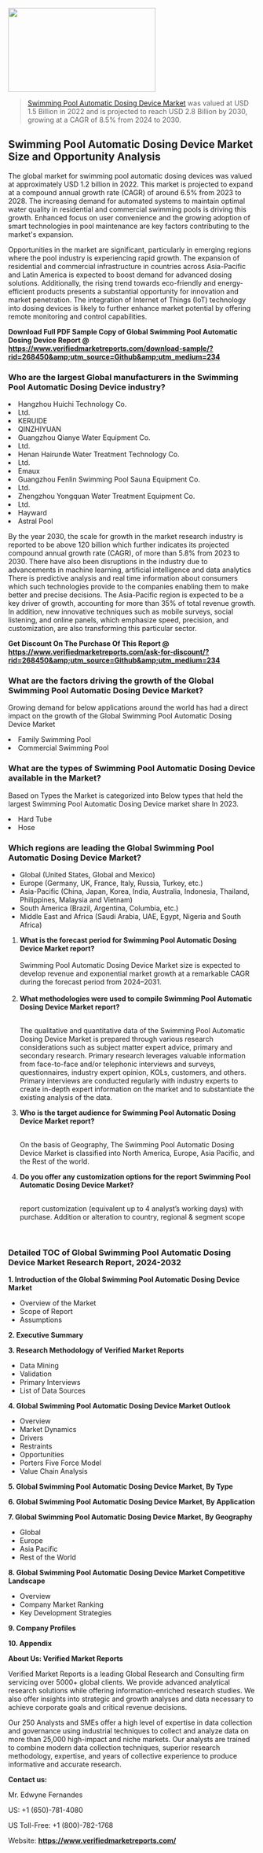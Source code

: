 <img src="https://ffe5etoiles.com/wp-content/uploads/2024/12/MST1-300x171.png" alt="" width="300" height="171" class="alignnone size-medium wp-image-20088" /><blockquote><p><p><a href="https://www.verifiedmarketreports.com/download-sample/?rid=268450&utm_source=Github&utm_medium=234" target="_blank">Swimming Pool Automatic Dosing Device Market</a> was valued at USD 1.5 Billion in 2022 and is projected to reach USD 2.8 Billion by 2030, growing at a CAGR of 8.5% from 2024 to 2030.</p></blockquote><p><h2>Swimming Pool Automatic Dosing Device Market Size and Opportunity Analysis</h2><p>The global market for swimming pool automatic dosing devices was valued at approximately USD 1.2 billion in 2022. This market is projected to expand at a compound annual growth rate (CAGR) of around 6.5% from 2023 to 2028. The increasing demand for automated systems to maintain optimal water quality in residential and commercial swimming pools is driving this growth. Enhanced focus on user convenience and the growing adoption of smart technologies in pool maintenance are key factors contributing to the market's expansion.</p><p>Opportunities in the market are significant, particularly in emerging regions where the pool industry is experiencing rapid growth. The expansion of residential and commercial infrastructure in countries across Asia-Pacific and Latin America is expected to boost demand for advanced dosing solutions. Additionally, the rising trend towards eco-friendly and energy-efficient products presents a substantial opportunity for innovation and market penetration. The integration of Internet of Things (IoT) technology into dosing devices is likely to further enhance market potential by offering remote monitoring and control capabilities.</p></p><p class=""><strong>Download Full PDF Sample Copy of Global Swimming Pool Automatic Dosing Device Report @ <a href="https://www.verifiedmarketreports.com/download-sample/?rid=268450&amp;utm_source=Github&amp;utm_medium=234" target="_blank">https://www.verifiedmarketreports.com/download-sample/?rid=268450&amp;utm_source=Github&amp;utm_medium=234</a></strong></p><h3 id="" class="">Who are the largest Global manufacturers in the Swimming Pool Automatic Dosing Device industry?</h3><p><li>Hangzhou Huichi Technology Co.</li><li> Ltd.</li><li> KERUIDE</li><li> QINZHIYUAN</li><li> Guangzhou Qianye Water Equipment Co.</li><li>Ltd.</li><li> Henan Hairunde Water Treatment Technology Co.</li><li> Ltd.</li><li> Emaux</li><li> Guangzhou Fenlin Swimming Pool Sauna Equipment Co.</li><li> Ltd.</li><li> Zhengzhou Yongquan Water Treatment Equipment Co.</li><li> Ltd.</li><li> Hayward</li><li> Astral Pool</li></p><div class=""><div class="" dir="" data-message-author-role="" data-message-id="" data-message-model-slug=""><div class=""><div class=""><div class=""><div class="" dir="" data-message-author-role="" data-message-id="" data-message-model-slug=""><div class=""><div class=""><p>By the year 2030, the scale for growth in the market research industry is reported to be above 120 billion which further indicates its projected compound annual growth rate (CAGR), of more than 5.8% from 2023 to 2030. There have also been disruptions in the industry due to advancements in machine learning, artificial intelligence and data analytics There is predictive analysis and real time information about consumers which such technologies provide to the companies enabling them to make better and precise decisions. The Asia-Pacific region is expected to be a key driver of growth, accounting for more than 35% of total revenue growth. In addition, new innovative techniques such as mobile surveys, social listening, and online panels, which emphasize speed, precision, and customization, are also transforming this particular sector.</p><p><strong>Get Discount On The Purchase Of This Report @&nbsp; <a href="https://www.verifiedmarketreports.com/ask-for-discount/?rid=268450&amp;utm_source=Github&amp;utm_medium=234" target="_blank">https://www.verifiedmarketreports.com/ask-for-discount/?rid=268450&amp;utm_source=Github&amp;utm_medium=234</a></strong></p></div></div></div></div></div></div></div></div><h3 id="" class="">What are the factors driving the growth of the Global Swimming Pool Automatic Dosing Device Market?</h3><p id="" class="">Growing demand for below applications around the world has had a direct impact on the growth of the Global Swimming Pool Automatic Dosing Device Market</p><p id="" class=""><li>Family Swimming Pool</li><li> Commercial Swimming Pool</li></p><h3 id="" class="">What are the types of Swimming Pool Automatic Dosing Device available in the Market?</h3><p id="" class="">Based on Types the Market is categorized into Below types that held the largest Swimming Pool Automatic Dosing Device market share In 2023.</p><p id="" class=""><li>Hard Tube</li><li> Hose</li></p><h3 id="" class="">Which regions are leading the Global Swimming Pool Automatic Dosing Device Market?</h3><ul><li>Global (United States, Global and Mexico)</li><li>Europe (Germany, UK, France, Italy, Russia, Turkey, etc.)</li><li>Asia-Pacific (China, Japan, Korea, India, Australia, Indonesia, Thailand, Philippines, Malaysia and Vietnam)</li><li>South America (Brazil, Argentina, Columbia, etc.)</li><li>Middle East and Africa (Saudi Arabia, UAE, Egypt, Nigeria and South Africa)</li></ul><p><ol><li><strong>What is the forecast period for Swimming Pool Automatic Dosing Device Market report?<br /></strong><br /><span data-sheets-root="1" data-sheets-value="{&quot;1&quot;:2,&quot;2&quot;:&quot;XXXX size is expected to develop revenue and exponential market growth at a remarkable CAGR during the forecast period from 2024&ndash;2030.&quot;}" data-sheets-userformat="{&quot;2&quot;:12674,&quot;4&quot;:{&quot;1&quot;:2,&quot;2&quot;:16776960},&quot;10&quot;:2,&quot;11&quot;:0,&quot;15&quot;:&quot;Arial&quot;,&quot;16&quot;:12}">Swimming Pool Automatic Dosing Device Market size is expected to develop revenue and exponential market growth at a remarkable CAGR during the forecast period from 2024&ndash;2031.</span><br /><br /></li><li><strong>What methodologies were used to compile Swimming Pool Automatic Dosing Device Market report?<br /><br /></strong><p>The qualitative and quantitative data of the&nbsp;Swimming Pool Automatic Dosing Device Market is prepared through various research considerations such as subject matter expert advice, primary and secondary research. Primary research leverages valuable information from face-to-face and/or telephonic interviews and surveys, questionnaires, industry expert opinion, KOLs, customers, and others. Primary interviews are conducted regularly with industry experts to create in-depth expert information on the market and to substantiate the existing analysis of the data.&nbsp;</p></li><li><strong>Who is the target audience for Swimming Pool Automatic Dosing Device Market report?<br /><br /></strong><p>On the basis of Geography, The&nbsp;Swimming Pool Automatic Dosing Device Market is classified into North America, Europe, Asia Pacific, and the Rest of the world.</p></li><li><strong>Do you offer any customization options for the report Swimming Pool Automatic Dosing Device Market?<br /><br /></strong><p>report customization (equivalent up to 4 analyst&rsquo;s working days) with purchase. Addition or alteration to country, regional &amp; segment scope</p><p>&nbsp;</p></li></ol></p><h3 id="" class="">Detailed TOC of Global Swimming Pool Automatic Dosing Device Market Research Report, 2024-2032</h3><p id="" class=""><strong>1. Introduction of the Global Swimming Pool Automatic Dosing Device Market</strong></p><ul><li>Overview of the Market</li><li>Scope of Report</li><li>Assumptions</li></ul><p id="" class=""><strong>2. Executive Summary</strong></p><p id="" class=""><strong>3. Research Methodology of&nbsp;Verified Market Reports</strong></p><ul><li>Data Mining</li><li>Validation</li><li>Primary Interviews</li><li>List of Data Sources</li></ul><p id="" class=""><strong>4. Global Swimming Pool Automatic Dosing Device Market Outlook</strong></p><ul><li>Overview</li><li>Market Dynamics</li><li>Drivers</li><li>Restraints</li><li>Opportunities</li><li>Porters Five Force Model</li><li>Value Chain Analysis</li></ul><p id="" class=""><strong>5. Global Swimming Pool Automatic Dosing Device Market, By&nbsp;Type</strong></p><p id="" class=""><strong>6. Global Swimming Pool Automatic Dosing Device Market, By Application</strong></p><p id="" class=""><strong>7. Global Swimming Pool Automatic Dosing Device Market, By Geography</strong></p><ul><li>Global</li><li>Europe</li><li>Asia Pacific</li><li>Rest of the World</li></ul><p id="" class=""><strong>8. Global Swimming Pool Automatic Dosing Device Market Competitive Landscape</strong></p><ul><li>Overview</li><li>Company Market Ranking</li><li>Key Development Strategies</li></ul><p id="" class=""><strong>9. Company Profiles</strong></p><p id="" class=""><strong>10. Appendix</strong></p><p id="" class=""><strong>About Us: Verified Market Reports</strong></p><p id="" class="">Verified Market Reports is a leading Global Research and Consulting firm servicing over 5000+ global clients. We provide advanced analytical research solutions while offering information-enriched research studies. We also offer insights into strategic and growth analyses and data necessary to achieve corporate goals and critical revenue decisions.</p><p id="" class="">Our 250 Analysts and SMEs offer a high level of expertise in data collection and governance using industrial techniques to collect and analyze data on more than 25,000 high-impact and niche markets. Our analysts are trained to combine modern data collection techniques, superior research methodology, expertise, and years of collective experience to produce informative and accurate research.</p><p id="" class=""><strong>Contact us:</strong></p><p id="" class="">Mr. Edwyne Fernandes</p><p id="" class="">US: +1 (650)-781-4080</p><p id="" class="">US Toll-Free: +1 (800)-782-1768</p><p id="" class="">Website: <a target="" data-test-app-aware-link=""><strong>https://www.verifiedmarketreports.com/</strong></a></p>
